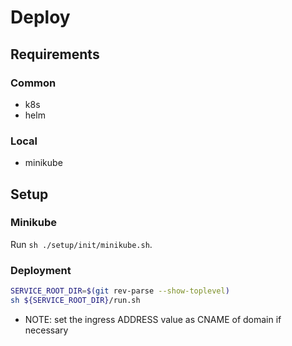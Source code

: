 # Deploy

## Requirements

### Common

- k8s
- helm

### Local

- minikube

## Setup

### Minikube

Run `sh ./setup/init/minikube.sh`.

### Deployment

```sh
SERVICE_ROOT_DIR=$(git rev-parse --show-toplevel)
sh ${SERVICE_ROOT_DIR}/run.sh
```

- NOTE: set the ingress ADDRESS value as CNAME of domain if necessary

